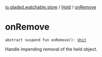 [io.gladed.watchable.store](../index.md) / [Hold](index.md) / [onRemove](./on-remove.md)

# onRemove

`abstract suspend fun onRemove(): `[`Unit`](https://kotlinlang.org/api/latest/jvm/stdlib/kotlin/-unit/index.html)

Handle impending removal of the held object.

